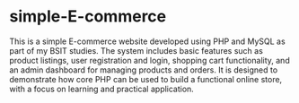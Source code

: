 # simple-E-commerce

This is a simple E-commerce website developed using PHP and MySQL as part of my BSIT studies. The system includes basic features such as product listings, user registration and login, shopping cart functionality, and an admin dashboard for managing products and orders. It is designed to demonstrate how core PHP can be used to build a functional online store, with a focus on learning and practical application.

